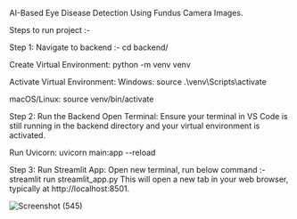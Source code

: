 AI-Based Eye Disease Detection Using Fundus Camera Images.

Steps to run project :-

Step 1: Navigate to backend :-
cd backend/

Create Virtual Environment:
python -m venv venv

Activate Virtual Environment:
Windows:
source .\venv\Scripts\activate

macOS/Linux:
source venv/bin/activate

Step 2: Run the Backend
Open Terminal: Ensure your terminal in VS Code is still running in the backend directory and your virtual environment is activated.

Run Uvicorn:
uvicorn main:app --reload

Step 3: Run Streamlit App:
Open new terminal, run below command :-
streamlit run streamlit_app.py
This will open a new tab in your web browser, typically at http://localhost:8501.

![Screenshot (545)](https://github.com/user-attachments/assets/d7793a53-23ae-4389-aa0a-6d05114875ca)
